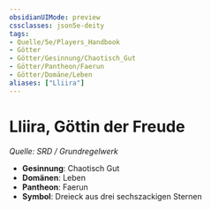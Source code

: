 ```yaml
---
obsidianUIMode: preview
cssclasses: json5e-deity
tags:
- Quelle/5e/Players_Handbook
- Götter
- Götter/Gesinnung/Chaotisch_Gut
- Götter/Pantheon/Faerun
- Götter/Domäne/Leben
aliases: ["Lliira"]
---
```

# Lliira, Göttin der Freude
*Quelle: SRD / Grundregelwerk* 

- **Gesinnung**: Chaotisch Gut
- **Domänen**: Leben
- **Pantheon**: Faerun
- **Symbol**: Dreieck aus drei sechszackigen Sternen